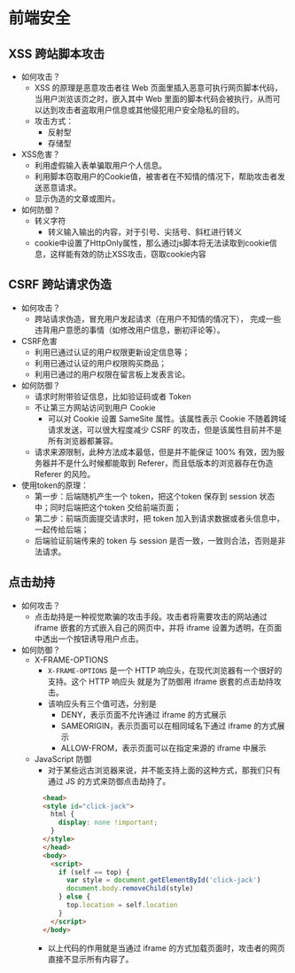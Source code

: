 # 前端安全

## XSS 跨站脚本攻击

- 如何攻击？
  - XSS 的原理是恶意攻击者往 Web 页面里插入恶意可执行网页脚本代码，当用户浏览该页之时，嵌入其中 Web 里面的脚本代码会被执行，从而可以达到攻击者盗取用户信息或其他侵犯用户安全隐私的目的。
  - 攻击方式：
    - 反射型
    - 存储型
- XSS危害？
  - 利用虚假输入表单骗取用户个人信息。
  - 利用脚本窃取用户的Cookie值，被害者在不知情的情况下，帮助攻击者发送恶意请求。
  - 显示伪造的文章或图片。
- 如何防御？
  - 转义字符
    - 转义输入输出的内容，对于引号、尖括号、斜杠进行转义
  - cookie中设置了HttpOnly属性，那么通过js脚本将无法读取到cookie信息，这样能有效的防止XSS攻击，窃取cookie内容

## CSRF 跨站请求伪造

- 如何攻击？
  - 跨站请求伪造，冒充用户发起请求（在用户不知情的情况下）， 完成一些违背用户意愿的事情（如修改用户信息，删初评论等）。
- CSRF危害
  - 利用已通过认证的用户权限更新设定信息等；
  - 利用已通过认证的用户权限购买商品；
  - 利用已通过的用户权限在留言板上发表言论。
- 如何防御？
  - 请求时附带验证信息，比如验证码或者 Token
  - 不让第三方网站访问到用户 Cookie
    - 可以对 Cookie 设置 SameSite 属性。该属性表示 Cookie 不随着跨域请求发送，可以很大程度减少 CSRF 的攻击，但是该属性目前并不是所有浏览器都兼容。
  - 请求来源限制，此种方法成本最低，但是并不能保证 100% 有效，因为服务器并不是什么时候都能取到 Referer，而且低版本的浏览器存在伪造 Referer 的风险。
- 使用token的原理：
  - 第一步：后端随机产生一个 token，把这个token 保存到 session 状态中；同时后端把这个token 交给前端页面；
  - 第二步：前端页面提交请求时，把 token 加入到请求数据或者头信息中，一起传给后端；
  - 后端验证前端传来的 token 与 session 是否一致，一致则合法，否则是非法请求。

## 点击劫持

- 如何攻击？
  - 点击劫持是一种视觉欺骗的攻击手段。攻击者将需要攻击的网站通过 iframe 嵌套的方式嵌入自己的网页中，并将 iframe 设置为透明，在页面中透出一个按钮诱导用户点击。
- 如何防御？
  - X-FRAME-OPTIONS
    - `X-FRAME-OPTIONS` 是一个 HTTP 响应头，在现代浏览器有一个很好的支持。这个 HTTP 响应头 就是为了防御用 iframe 嵌套的点击劫持攻击。
    - 该响应头有三个值可选，分别是
      - DENY，表示页面不允许通过 iframe 的方式展示
      - SAMEORIGIN，表示页面可以在相同域名下通过 iframe 的方式展示
      - ALLOW-FROM，表示页面可以在指定来源的 iframe 中展示
  - JavaScript 防御
    - 对于某些远古浏览器来说，并不能支持上面的这种方式，那我们只有通过 JS 的方式来防御点击劫持了。
    ```html
      <head>
      <style id="click-jack">
        html {
          display: none !important;
        }
      </style>
      </head>
      <body>
        <script>
          if (self == top) {
            var style = document.getElementById('click-jack')
            document.body.removeChild(style)
          } else {
            top.location = self.location
          }
        </script>
      </body>
    ```
    - 以上代码的作用就是当通过 iframe 的方式加载页面时，攻击者的网页直接不显示所有内容了。
